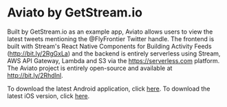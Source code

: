 # Aviato by GetStream.io

Built by GetStream.io as an example app, Aviato allows users to view the latest tweets mentioning the @FlyFrontier Twitter handle. The frontend is built with Stream's React Native Components for Building Activity Feeds (http://bit.ly/2RgGxLa) and the backend is entirely serverless using Stream, AWS API Gateway, Lambda and S3 via the https://serverless.com platform. The Aviato project is entirely open-source and available at http://bit.ly/2Rhdlnl.

To download the latest Android application, click [here](https://play.google.com/store/apps/details?id=io.getstream.aviato). To download the latest iOS version, click [here](here).
